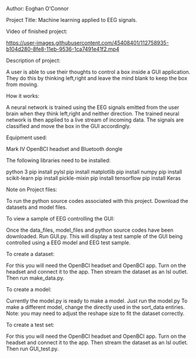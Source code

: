 Author: Eoghan O'Connor

Project Title: Machine learning applied to EEG signals.


Video of finished project:

https://user-images.githubusercontent.com/45408401/112758935-b104d280-8fe8-11eb-9536-1ca7491e41f2.mp4

Description of project:

  A user is able to use their thoughts to control a box inside a GUI application.
  They do this by thinking left,right and leave the mind blank to keep the box from moving.
  
  
  

How it works:

A neural network is trained using the EEG signals emitted from the user brain when they think left,right and neither direction.
The trained neural network is then applied to a live stream of incoming data.
The signals are classified and move the box in the GUI accordingly.




Equipment used:

Mark IV OpenBCI headset and Bluetooth dongle





The following libraries need to be installed:

  python 3
  pip install pylsl
  pip install matplotlib
  pip install numpy
  pip install scikit-learn
  pip install pickle-mixin
  pip install tensorflow
  pip install Keras




Note on Project files:

  To run the python source codes associated with
  this project. Download the datasets and model files.



To view a sample of EEG controlling the GUI:

  Once the data_files, model_files and python source codes
  have been downloaded.
  Run GUI.py. This will display a test sample of the GUI
  being controlled using a EEG model and EEG test sample.



To create a dataset:

  For this you will need the OpenBCI headset and OpenBCI app.
  Turn on the headset and connect it to the app.
  Then stream the dataset as an lsl outlet.
  Then run make_data.py.



To create a model:

  Currently the model.py is ready to make a model.
  Just run the model.py
  To make a different model, change the directly used in the sort_data
  entiries.
  Note: you may need to adjust the reshape size to fit the dataset correctly.



To create a test set:

  For this you will need the OpenBCI headset and OpenBCI app.
  Turn on the headset and connect it to the app.
  Then stream the dataset as an lsl outlet.
  Then run GUI_test.py.
